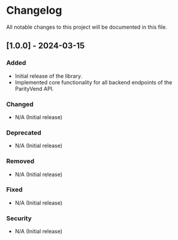 # Changelog

All notable changes to this project will be documented in this file.

## [1.0.0] - 2024-03-15

### Added

- Initial release of the library.
- Implemented core functionality for all backend endpoints of the ParityVend API.

### Changed

- N/A (Initial release)

### Deprecated

- N/A (Initial release)

### Removed

- N/A (Initial release)

### Fixed

- N/A (Initial release)

### Security

- N/A (Initial release)